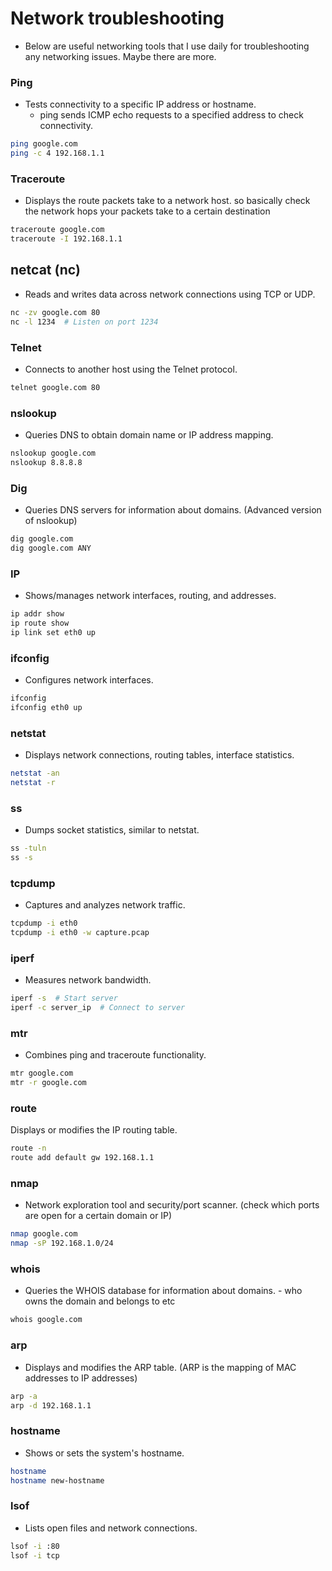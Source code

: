 # Network troubleshooting

- Below are useful networking tools that I use daily for troubleshooting any networking issues. Maybe there are more.

### Ping 

- Tests connectivity to a specific IP address or hostname.
    - ping sends ICMP echo requests to a specified address to check connectivity.

```bash
ping google.com
ping -c 4 192.168.1.1
```

### Traceroute

- Displays the route packets take to a network host. so basically check the network hops your packets take to a certain destination

```bash
traceroute google.com
traceroute -I 192.168.1.1
```

## netcat (nc) 

- Reads and writes data across network connections using TCP or UDP.

```bash
nc -zv google.com 80
nc -l 1234  # Listen on port 1234
```

### Telnet

- Connects to another host using the Telnet protocol.

```bash
telnet google.com 80
```

### nslookup 

- Queries DNS to obtain domain name or IP address mapping.

```bash
nslookup google.com
nslookup 8.8.8.8
```

### Dig

- Queries DNS servers for information about domains. (Advanced version of nslookup)

```bash
dig google.com
dig google.com ANY
```

### IP

- Shows/manages network interfaces, routing, and addresses.

```bash
ip addr show
ip route show
ip link set eth0 up
```

### ifconfig

- Configures network interfaces.

```bash
ifconfig
ifconfig eth0 up
```

### netstat 

- Displays network connections, routing tables, interface statistics.

```bash
netstat -an
netstat -r
```

### ss

- Dumps socket statistics, similar to netstat.

```bash
ss -tuln
ss -s
```

### tcpdump

- Captures and analyzes network traffic.

```bash
tcpdump -i eth0
tcpdump -i eth0 -w capture.pcap
```

### iperf

- Measures network bandwidth.

```bash
iperf -s  # Start server
iperf -c server_ip  # Connect to server
```

### mtr

- Combines ping and traceroute functionality.

```bash
mtr google.com
mtr -r google.com
```

### route

Displays or modifies the IP routing table.

```bash
route -n
route add default gw 192.168.1.1
```

### nmap

- Network exploration tool and security/port scanner. (check which ports are open for a certain domain or IP)

```bash
nmap google.com
nmap -sP 192.168.1.0/24
```

### whois

- Queries the WHOIS database for information about domains. - who owns the domain and belongs to etc

```bash
whois google.com
```

### arp

- Displays and modifies the ARP table. (ARP is the mapping of MAC addresses to IP addresses)

```bash
arp -a
arp -d 192.168.1.1
```

### hostname

- Shows or sets the system's hostname.

```bash
hostname
hostname new-hostname
```

### lsof

- Lists open files and network connections.

```bash
lsof -i :80
lsof -i tcp
```
